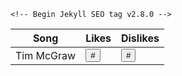<html lang="en-US">
  <head>
    <meta charset="utf-8">
    <meta http-equiv="X-UA-Compatible" content="IE=edge">

    <!-- Begin Jekyll SEO tag v2.8.0 -->
<title>Sassy Swifties - The Official Del Norte Taylor Swift Fan Club | A community with love and support for Taylor Swift</title>
<meta name="generator" content="Jekyll v3.9.2" />
<meta property="og:title" content="Sassy Swifties - The Official Del Norte Taylor Swift Fan Club" />
<meta property="og:locale" content="en_US" />
<meta name="description" content="A community with love and support for Taylor Swift" />
<meta property="og:description" content="A community with love and support for Taylor Swift" />
<link rel="canonical" href="http://localhost:4000/login.html" />
<meta property="og:url" content="http://localhost:4000/login.html" />
<meta property="og:site_name" content="Sassy Swifties - The Official Del Norte Taylor Swift Fan Club" />
<meta property="og:type" content="website" />
<meta name="twitter:card" content="summary" />
<meta property="twitter:title" content="Sassy Swifties - The Official Del Norte Taylor Swift Fan Club" />
<script type="application/ld+json">
{"@context":"https://schema.org","@type":"WebPage","description":"A community with love and support for Taylor Swift","headline":"Sassy Swifties - The Official Del Norte Taylor Swift Fan Club","url":"http://localhost:4000/login.html"}</script>
<!-- End Jekyll SEO tag -->

<link rel="stylesheet" href="/assets/css/style.css?v=b1dc66176689dcb290cf9d2d0cd46b8ab1096a5e">
<script src="https://code.jquery.com/jquery-1.12.4.min.js" integrity="sha256-ZosEbRLbNQzLpnKIkEdrPv7lOy9C27hHQ+Xp8a4MxAQ=" crossorigin="anonymous"></script>
<script src="/assets/js/respond.js"></script>
<!--[if lt IE 9]>
<script src="//html5shiv.googlecode.com/svn/trunk/html5.js"></script>
<![endif]-->
<!--[if lt IE 8]>
<link rel="stylesheet" href="/assets/css/ie.css">
<![endif]-->
<meta name="viewport" content="width=device-width, initial-scale=1, user-scalable=no">
<!-- start custom head snippets, customize with your own _includes/head-custom.html file -->

<!-- Setup theme-color -->
<!-- start theme color meta headers -->
<meta name="theme-color" content="#353535">
<meta name="msapplication-navbutton-color" content="#353535">
<meta name="apple-mobile-web-app-status-bar-style" content="black-translucent">
<!-- end theme color meta headers -->

  </head>
  <body> 
    <div class="wrapper">
    </div>

<!-- HTML table fragment for page -->
<table>
  <thead>
  <tr>
    <th>Song</th>
    <th>Likes</th>
    <th>Dislikes</th>
  </tr>
  </thead>
 <tbody id="result">
    <tr>
      <td>
        Tim McGraw
      </td>
      <td>
        <button id="like">#</button>
      </td>
      <td>
        <button id="dislike">#</button>
      </td>
    </tr>
  </tbody>
</table>

<!-- Script is layed out in a sequence (without a function) and will execute when page is loaded -->
<script>

  // prepare HTML defined "result" container for new output
  const resultContainer = document.getElementById("result");

  // keys for joke reactions
  const LIKES = "like";
  const DISLIKES = "dislike";

  // prepare fetch urls
  const url = "http://localhost:8036/api/songs/";
  const like_url = url + "/like/";  // haha reaction
  const dislike_url = url + "/dislike/";  // boohoo reaction

  // prepare fetch GET options
  const options = {
    method: 'GET', // *GET, POST, PUT, DELETE, etc.
    mode: 'cors', // no-cors, *cors, same-origin
    cache: 'default', // *default, no-cache, reload, force-cache, only-if-cached
    credentials: 'omit', // include, *same-origin, omit
    headers: {
      'Content-Type': 'application/json'
      // 'Content-Type': 'application/x-www-form-urlencoded',
    },
  };
  // prepare fetch PUT options, clones with JS Spread Operator (...)
  const put_options = {...options, method: 'PUT'}; // clones and replaces method

  // fetch the API
  fetch(url, options)
    // response is a RESTful "promise" on any successful fetch
    .then(response => {
      // check for response errors
      if (response.status !== 200) {
          error('GET API response failure: ' + response.status);
          return;
      }
      // valid response will have JSON data
      response.json().then(data => {
          console.log(data);
          for (const row of data) {
            // make "tr element" for each "row of data"
            const tr = document.createElement("tr");
            
            // td for joke cell
            const song = document.createElement("td");
              joke.innerHTML = row.id + ". " + row.song;  // add fetched data to innerHTML

            // td for haha cell with onclick actions
            const like = document.createElement("td");
              const like_but = document.createElement('button');
              like_but.id = LIKES+row.id   // establishes a HAHA JS id for cell
              like_but.innerHTML = row.likea;  // add fetched "haha count" to innerHTML
              like_but.onclick = function () {
                // onclick function call with "like parameters"
                reaction(LIKES, like_url+row.id, like_but.id);  
              };
              like.appendChild(like_but);  // add "haha button" to haha cell

            // td for boohoo cell with onclick actions
            const dislike = document.createElement("td");
              const dislike_but = document.createElement('button');
              dislike_but.id = DISLIKES+row.id  // establishes a BOOHOO JS id for cell
              dislike_but.innerHTML = row.dislike;  // add fetched "boohoo count" to innerHTML
              dislike_but.onclick = function () {
                // onclick function call with "jeer parameters"
                reaction(DISLIKES, dislike_url+row.id, dislike_but.id);  
              };
              dislike.appendChild(dislike_but);  // add "boohoo button" to boohoo cell
             
            // this builds ALL td's (cells) into tr (row) element
            tr.appendChild(song);
            tr.appendChild(like);
            tr.appendChild(dislike);

            // this adds all the tr (row) work above to the HTML "result" container
            resultContainer.appendChild(tr);
          }
      })
  })
  // catch fetch errors (ie Nginx ACCESS to server blocked)
  .catch(err => {
    error(err + " " + url);
  });

  // Reaction function to likes or jeers user actions
  function reaction(type, put_url, elemID) {

    // fetch the API
    fetch(put_url, put_options)
    // response is a RESTful "promise" on any successful fetch
    .then(response => {
      // check for response errors
      if (response.status !== 200) {
          error("PUT API response failure: " + response.status)
          return;  // api failure
      }
      // valid response will have JSON data
      response.json().then(data => {
          console.log(data);
          // Likes or Jeers updated/incremented
          if (type === LIKES) // like data element
            document.getElementById(elemID).innerHTML = data.like;  // fetched haha data assigned to haha Document Object Model (DOM)
          else if (type === DISLIKES) // jeer data element
            document.getElementById(elemID).innerHTML = data.dislike;  // fetched boohoo data assigned to boohoo Document Object Model (DOM)
          else
            error("unknown type: " + type);  // should never occur
      })
    })
    // catch fetch errors (ie Nginx ACCESS to server blocked)
    .catch(err => {
      error(err + " " + put_url);
    });
    
  }

  // Something went wrong with actions or responses
  function error(err) {
    // log as Error in console
    console.error(err);
    // append error to resultContainer
    const tr = document.createElement("tr");
    const td = document.createElement("td");
    td.innerHTML = err;
    tr.appendChild(td);
    resultContainer.appendChild(tr);
  }

</script>
